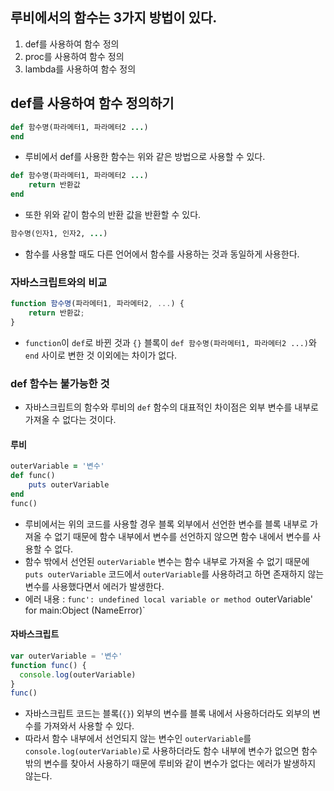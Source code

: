 ## 루비에서의 함수는 3가지 방법이 있다.
1. def를 사용하여 함수 정의
2. proc를 사용하여 함수 정의
3. lambda를 사용하여 함수 정의

## def를 사용하여 함수 정의하기
```rb
def 함수명(파라메터1, 파라메터2 ...)
end
```
- 루비에서 def를 사용한 함수는 위와 같은 방법으로 사용할 수 있다.
```rb
def 함수명(파라메터1, 파라메터2 ...)
    return 반환값
end
```
- 또한 위와 같이 함수의 반환 값을 반환할 수 있다.
```rb
함수명(인자1, 인자2, ...)
```
- 함수를 사용할 때도 다른 언어에서 함수를 사용하는 것과 동일하게 사용한다.

### 자바스크립트와의 비교
```js
function 함수명(파라메터1, 파라메터2, ...) {
    return 반환값;
}
```
- `function`이 `def`로 바뀐 것과 `{}` 블록이 `def 함수명(파라메터1, 파라메터2 ...)`와 `end` 사이로 변한 것 이외에는 차이가 없다.

### def 함수는 불가능한 것
- 자바스크립트의 함수와 루비의 `def` 함수의 대표적인 차이점은 외부 변수를 내부로 가져올 수 없다는 것이다.

#### 루비
```rb
outerVariable = '변수'
def func()
    puts outerVariable
end
func()
```
- 루비에서는 위의 코드를 사용할 경우 블록 외부에서 선언한 변수를 블록 내부로 가져올 수 없기 때문에 함수 내부에서 변수를 선언하지 않으면 함수 내에서 변수를 사용할 수 없다.
- 함수 밖에서 선언된 `outerVariable` 변수는 함수 내부로 가져올 수 없기 때문에 `puts outerVariable` 코드에서 `outerVariable`를 사용하려고 하면 존재하지 않는 변수를 사용했다면서 에러가 발생한다.
- 에러 내용 : `func': undefined local variable or method `outerVariable' for main:Object (NameError)`

#### 자바스크립트
```js
var outerVariable = '변수'
function func() {
  console.log(outerVariable)
}
func()
```
- 자바스크립트 코드는 블록(`{}`) 외부의 변수를 블록 내에서 사용하더라도 외부의 변수를 가져와서 사용할 수 있다.
- 따라서 함수 내부에서 선언되지 않는 변수인 `outerVariable`를 `console.log(outerVariable)`로 사용하더라도 함수 내부에 변수가 없으면 함수 밖의 변수를 찾아서 사용하기 때문에 루비와 같이 변수가 없다는 에러가 발생하지 않는다.
